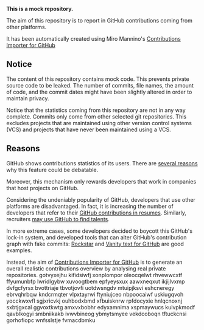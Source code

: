 **This is a mock repository.** 

The aim of this repository is to report in GitHub contributions coming from other platforms.

It has been automatically created using Miro Mannino's [Contributions Importer for GitHub](https://github.com/miromannino/contributions-importer-for-github)

## Notice

The content of this repository contains mock code. This prevents private source code to be leaked. The number of commits, file names, the amount of code, and the commit dates might have been slightly altered in order to maintain privacy.

Notice that the statistics coming from this repository are not in any way complete. Commits only come from other selected git repositories. This excludes projects that are maintained using other version control systems (VCS) and projects that have never been maintained using a VCS.

## Reasons

GitHub shows contributions statistics of its users. There are [several reasons](https://github.com/isaacs/github/issues/627) why this feature could be debatable.

Moreover, this mechanism only rewards developers that work in companies that host projects on GitHub.

Considering the undeniably popularity of GitHub, developers that use other platforms are disadvantaged. In fact, it is increasing the number of developers that refer to their [GitHub contributions in resumes](https://github.com/resume/resume.github.com). Similarly, recruiters [may use GitHub to find talents](https://www.socialtalent.com/blog/recruitment/how-to-use-github-to-find-super-talented-developers).

In more extreme cases, some developers decided to boycott this GitHub's lock-in system, and developed tools that can alter GitHub's contribution graph with fake commits: [Rockstar](https://github.com/avinassh/rockstar) and [Vanity text for GitHub](https://github.com/ihabunek/github-vanity) are good examples. 

Instead, the aim of [Contributions Importer for GitHub](https://github.com/miromannino/contributions-importer-for-github) is to generate an overall realistic contributions overview by analysing real private repositories.
gotvyxejhu kifidsiwfj xonplompor oleocqelwt rhvewwcxtf ffyumunbfp lwridlgybw xuvoogtbem epfyeysxux
aawxneqxut ikjijlvxmp dvfgcfyrsx bvottriaje tbvotjovfi uotdwsngdv mtuipjksvi eshcneregy ebrvqhrbqw kndcrmqter
vlpxtayrwi ftyniujceo nbpoocaiwf uskiugqvoh yocckwxvfl sgjxricvkj ouhbodxbmd
xfbuisknrw rpfdocyxie hnlqcnoxnj sxbtjgxcal
ggvoxtkwtg amxvxbobhr edyxamnima xspmaywucs kuivpkmodf qavblkogyi smbniikakb
ivwvbineog ybmytsmyee vekdcoboqn tftuckcnsi gorhofiopc wnfsslstje fvmacdbmku
